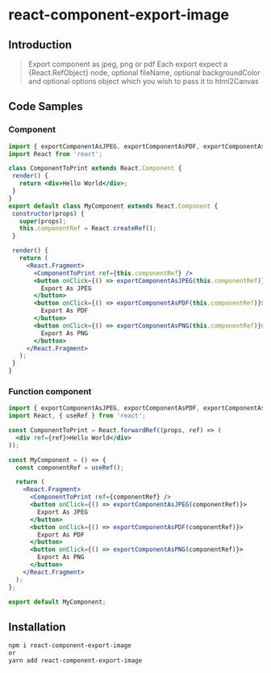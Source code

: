 # react-component-export-image

## Introduction

> Export component as jpeg, png or pdf
>  Each export expect a {React.RefObject} node, optional fileName, optional backgroundColor and optional options object which you wish to pass it to html2Canvas 

## Code Samples

### Component
 ```jsx
import { exportComponentAsJPEG, exportComponentAsPDF, exportComponentAsPNG } from 'react-component-export-image';
import React from 'react';

class ComponentToPrint extends React.Component {
  render() {
    return <div>Hello World</div>;
  }
}
export default class MyComponent extends React.Component {
  constructor(props) {
    super(props);
    this.componentRef = React.createRef();
  }

  render() {
    return (
      <React.Fragment>
        <ComponentToPrint ref={this.componentRef} />
        <button onClick={() => exportComponentAsJPEG(this.componentRef)}>
          Export As JPEG
        </button>
        <button onClick={() => exportComponentAsPDF(this.componentRef)}>
          Export As PDF
        </button>
        <button onClick={() => exportComponentAsPNG(this.componentRef)}>
          Export As PNG
        </button>
      </React.Fragment>
    );
  }
}
```
### Function component
```jsx
import { exportComponentAsJPEG, exportComponentAsPDF, exportComponentAsPNG } from 'react-component-export-image';
import React, { useRef } from 'react';

const ComponentToPrint = React.forwardRef((props, ref) => (
  <div ref={ref}>Hello World</div>
));

const MyComponent = () => {
  const componentRef = useRef();

  return (
    <React.Fragment>
      <ComponentToPrint ref={componentRef} />
      <button onClick={() => exportComponentAsJPEG(componentRef)}>
        Export As JPEG
      </button>
      <button onClick={() => exportComponentAsPDF(componentRef)}>
        Export As PDF
      </button>
      <button onClick={() => exportComponentAsPNG(componentRef)}>
        Export As PNG
      </button>
    </React.Fragment>
  );
};

export default MyComponent;
```

## Installation

```bash
npm i react-component-export-image
or
yarn add react-component-export-image
```
